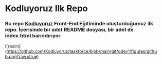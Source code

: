 # Kodluyoruz Ilk Repo
### Bu repo [Kodluyoruz](https://www.kodluyoruz.org/) Front-End Eğitiminde oluşturduğumuz ilk repo. İçerisinde bir adet README dosyası, bir adet de index.html barındırıyor.

![resim] (https://github.com/Kodluyoruz/taskforce/blob/main/git/odev1/figures/github.png?raw=true) 